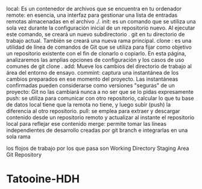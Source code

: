 local: Es un contenedor de archivos que se encuentra en tu ordenador 
remote: en esencia, una interfaz para gestionar una lista de entradas remotas almacenadas en el archivo ./. 
init: es un comando que se utiliza una sola vez durante la configuración inicial de un repositorio nuevo. Al ejecutar este comando, se creará un nuevo subdirectorio . git en tu directorio de trabajo actual. También se creará una nueva rama principal.
clone : es una utilidad de línea de comandos de Git que se utiliza para fijar como objetivo un repositorio existente con el fin de clonarlo o copiarlo. En esta página, analizaremos las amplias opciones de configuración y los casos de uso comunes de git clone .
add: Mueve los cambios del directorio de trabajo al área del entorno de ensayo.
commint: captura una instantánea de los cambios preparados en ese momento del proyecto. Las instantáneas confirmadas pueden considerarse como versiones "seguras" de un proyecto: Git no las cambiará nunca a no ser que se lo pidas expresamente
push: se utiliza para comunicar con otro repositorio, calcular lo que tu base de datos local tiene que la remota no tiene, y luego subir (push) la diferencia al otro repositorio.
pull: se emplea para extraer y descargar contenido desde un repositorio remoto y actualizar al instante el repositorio local para reflejar ese contenido
merge: permite tomar las líneas independientes de desarrollo creadas por git branch e integrarlas en una sola rama

los flojos de trabajo por los que pasa son
Working Directory
Staging Area
Git Repository



# Tatooine-HDH
